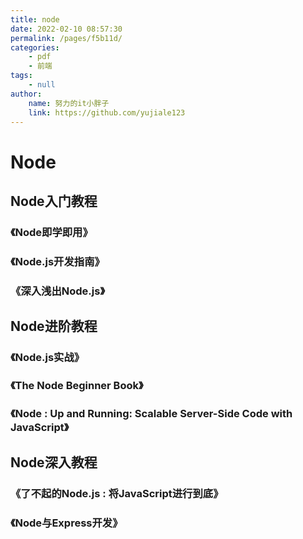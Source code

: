 ```yaml
---
title: node 
date: 2022-02-10 08:57:30 
permalink: /pages/f5b11d/
categories:
    - pdf
    - 前端
tags:
    - null
author:
    name: 努力的it小胖子
    link: https://github.com/yujiale123
---
```

# Node

## Node入门教程

### 《Node即学即用》

### 《Node.js开发指南》

### 《深入浅出Node.js》

## Node进阶教程

### 《Node.js实战》

### 《The Node Beginner Book》

### 《Node : Up and Running: Scalable Server-Side Code with JavaScript》

## Node深入教程

### 《了不起的Node.js : 将JavaScript进行到底》

### 《Node与Express开发》
